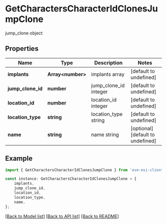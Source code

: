 # GetCharactersCharacterIdClonesJumpClone

jump_clone object

## Properties

Name | Type | Description | Notes
------------ | ------------- | ------------- | -------------
**implants** | **Array&lt;number&gt;** | implants array | [default to undefined]
**jump_clone_id** | **number** | jump_clone_id integer | [default to undefined]
**location_id** | **number** | location_id integer | [default to undefined]
**location_type** | **string** | location_type string | [default to undefined]
**name** | **string** | name string | [optional] [default to undefined]

## Example

```typescript
import { GetCharactersCharacterIdClonesJumpClone } from 'eve-esi-client-ts';

const instance: GetCharactersCharacterIdClonesJumpClone = {
    implants,
    jump_clone_id,
    location_id,
    location_type,
    name,
};
```

[[Back to Model list]](../README.md#documentation-for-models) [[Back to API list]](../README.md#documentation-for-api-endpoints) [[Back to README]](../README.md)
